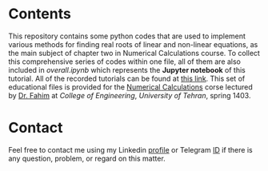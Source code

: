 # Contents
This repository contains some python codes that are used to implement various methods for finding real roots of linear and non-linear equations, as the main subject of chapter two in Numerical Calculations course. To collect this comprehensive series of codes within one file, all of them are also included in *overall.ipynb* which represents the **Jupyter notebook** of this tutorial. All of the recorded tutorials can be found at [this link](https://drive.google.com/drive/folders/1JklaZjFY9Dn4EgH-CyyHVA3kvPJ1dJe0?usp=sharing, "Google Drive"). This set of educational files is provided for the <u>Numerical Calculations</u> corse lectured by <u>Dr. Fahim</u> at *College of Engineering*, *University of Tehran*, spring 1403.

# Contact
Feel free to contact me using my Linkedin [profile](https://www.linkedin.com/in/mohammad-montazeri-90ba55249) or Telegram [ID](https://t.me/MohammadSaeed) if there is any question, problem, or regard on this matter.